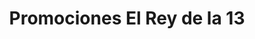 ---
title: "Promociones El Rey de la 13"
url: /funza/promociones-el-rey-de-la-13/
shop: tienda de variedades
---